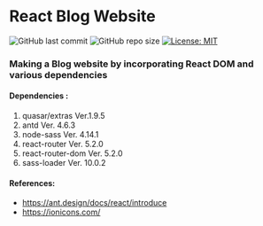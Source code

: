 # React Blog Website

![GitHub last commit](https://img.shields.io/github/last-commit/kshitijzutshi/React-Blog-Website) ![GitHub repo size](https://img.shields.io/github/repo-size/kshitijzutshi/React-Blog-Website) [![License: MIT](https://img.shields.io/badge/License-MIT-yellow.svg)](https://opensource.org/licenses/MIT)

### Making a Blog website by incorporating React DOM and various dependencies

#### Dependencies :

1. quasar/extras Ver.1.9.5
2. antd Ver. 4.6.3
3. node-sass Ver. 4.14.1
4. react-router Ver. 5.2.0
5. react-router-dom Ver. 5.2.0
6. sass-loader Ver. 10.0.2

#### References:

- https://ant.design/docs/react/introduce
- https://ionicons.com/
